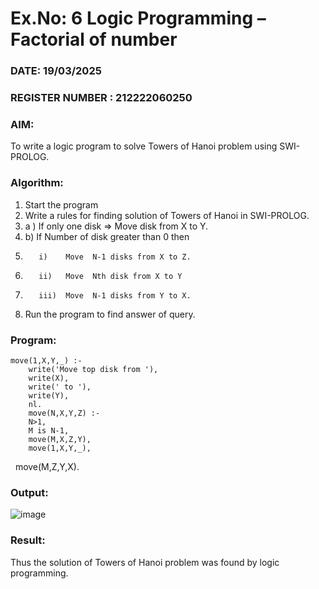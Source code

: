 # Ex.No: 6   Logic Programming – Factorial of number   
### DATE: 19/03/2025                                                                           
### REGISTER NUMBER : 212222060250
### AIM: 
To  write  a logic program  to solve Towers of Hanoi problem  using SWI-PROLOG. 
### Algorithm:
1. Start the program
2.  Write a rules for finding solution of Towers of Hanoi in SWI-PROLOG.
3.  a )	If only one disk  => Move disk from X to Y.
4.  b)	If Number of disk greater than 0 then
5.        i)	Move  N-1 disks from X to Z.
6.        ii)	Move  Nth disk from X to Y
7.        iii)	Move  N-1 disks from Y to X.
8. Run the program  to find answer of  query.

### Program:

    move(1,X,Y,_) :-  
        write('Move top disk from '), 
        write(X), 
        write(' to '), 
        write(Y), 
        nl. 
        move(N,X,Y,Z) :- 
        N>1, 
        M is N-1, 
        move(M,X,Z,Y), 
        move(1,X,Y,_), 
        move(M,Z,Y,X).


### Output:
![image](https://github.com/user-attachments/assets/6463f42a-27b7-4fa5-aef6-010443235e76)


### Result:
Thus the solution of Towers of Hanoi problem was found by logic programming.
